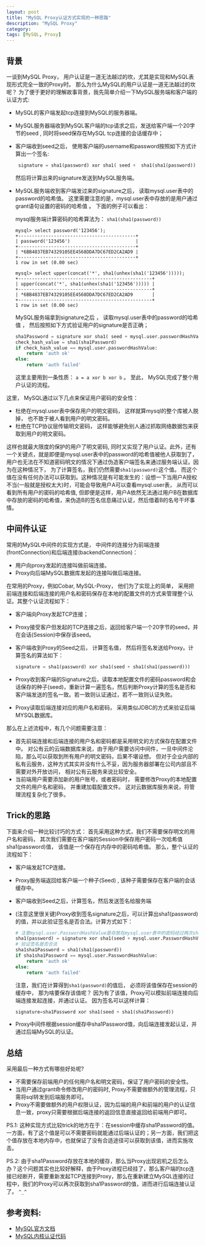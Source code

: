 ```yaml
---
layout: post
title: "MySQL Proxy认证方式实现的一种思路"
description: "MySQL Proxy"
category: 
tags: [MySQL, Proxy]
---
```


## 背景

一谈到MySQL Proxy， 用户认证是一道无法越过的坎，尤其是实现和MySQL表现形式完全一致的Proxy时。 那么为什么MySQL的用户认证是一道无法越过的坎呢？ 为了便于更好的理解故事背景，我先简单介绍一下MySQL服务端和客户端的认证方式:


* MySQL的客户端发起tcp连接到MySQL的服务器端。 
* MySQL服务器端收到MySQL客户端的tcp请求之后，发送给客户端一个20字节的seed , 同时将seed保存在MySQL tcp连接的会话缓存中； 
* 客户端收到seed之后， 使用客户端的username和password按照如下方式计算出一个签名: 

   ```python
    signature = sha1(password) xor sha1( seed +  sha1(sha1(password)) ); 
   ```

   然后将计算出来的signature发送到MySQL服务端。 

*  MySQL服务端收到客户端发过来的signature之后， 读取mysql.user表中的password的哈希值。 
   这里需要注意的是，mysql.user表中存放的是用户通过grant语句设置的密码的哈希值 。 下面的例子可以看出： 

   mysql服务端计算密码的哈希算法为： `sha1(sha1(password))`


    ```shell
    mysql> select password('123456'); 
    +-------------------------------------------+
    | password('123456')                        |
    +-------------------------------------------+
    | *6BB4837EB74329105EE4568DDA7DC67ED2CA2AD9 |
    +-------------------------------------------+
    1 row in set (0.00 sec)
    
    mysql> select upper(concat('*', sha1(unhex(sha1('123456'))))); 
    +-------------------------------------------------+
    | upper(concat('*', sha1(unhex(sha1('123456'))))) |
    +-------------------------------------------------+
    | *6BB4837EB74329105EE4568DDA7DC67ED2CA2AD9       |
    +-------------------------------------------------+
    1 row in set (0.00 sec)
    ```
     
    MySQL服务端拿到signature之后 ， 读取mysql.user表中的password的哈希值 ， 然后按照如下方式验证用户的signature是否正确； 

    ```python
    sha1Password = signature xor sha1( seed + mysql.user.passwordHashValue ); 
    check_hash_value = sha1(sha1Password)
    if check_hash_value == mysql.user.passwordHashValue: 
    	return 'auth ok'
    else:
    	return 'auth failed'
    ```
    
    这里主要用到一条性质： `a = a xor b xor b` 。 至此， MySQL完成了整个用户认证的流程。
    
    
这里， MySQL通过以下几点来保证用户密码的安全性：   
    
* 杜绝在mysql.user表中保存用户的明文密码， 这样就算mysql的整个库被人脱掉， 也不致于被人看到用户的明文密码。 
* 杜绝在TCP协议层传输明文密码， 这样能够避免别人通过抓取网络数据包来获取到用户的明文密码。 

这样也就最大限度的保护的用户了明文密码, 同时又实现了用户认证。此外，还有一个关键点，就是即便是mysql.user表中的password的哈希值被他人获取到了，用户也无法在不知道密码明文的情况下通过伪造客户端签名来通过服务端认证。因为在这种情况下， 为了计算签名，我们仍然需要`sha1(password)`这个值。 而这个值在没有任何办法可以获取到。这种情况是有可能发生的：设想一下当用户A授权不当(一般就是授权太大)时，可能会导致用户A可以查看mysql.user表， 从而可以看到所有用户的密码的哈希值, 但即便是这样，用户A依然无法通过用户B在数据库中存放的密码的哈希值，来伪造B的签名信息痛过认证，然后借着B的名号干坏事情。 


## 中间件认证 

常用的MySQL中间件的实现方式是， 中间件的连接分为前端连接(frontConnection)和后端连接(backendConnection)：

* 用户向proxy发起的连接叫做前端连接。 
* Proxy向后端MySQL数据库发起的连接叫做后端连接。
  
在常用的Proxy，例如Cobar, MySQL-Proxy， 他们为了实现上的简单， 采用把前端连接和后端连接的用户名和密码保存在本地的配置文件的方式来管理整个认证。其整个认证流程如下： 

* 客户端向Proxy发起TCP连接； 
* Proxy接受客户但发起的TCP连接之后，返回给客户端一个20字节的seed，并在会话(Session)中保存该seed。
* 客户端收到Proxy的Seed之后， 计算签名值， 然后将签名发送给Proxy。计算签名的算法如下：

    ```python
    signature = sha1(password) xor sha1(seed + sha1(sha1(password)))
    ``` 

* Proxy收到客户端的Signature之后，读取本地配置文件的密码password和会话保存的种子(seed)，重新计算一遍签名，然后判断Proxy计算的签名是否和客户端发送的签名一致。若一致则认证通过，若不一致则认证失败。

* Proxy读取后端连接对应的用户名和密码， 采用类似JDBC的方式来验证后端MYSQL数据库。 

那么在上述流程中，有几个问题需要注意： 

* 首先前端连接和后端连接的用户名和密码都是采用明文的方式保存在配置文件中。 对公有云的云端数据库来说，由于用户需要访问中间件，一旦中间件沦陷，那么可以获取到所有用户的明文密码，后果不堪设想。 但对于企业内部的私有云服务，这种方式其实并没有什么不妥，因为服务器部署在公司内部且不需要对外开放访问， 相对公有云服务来说比较安全。
* 当前端用户需要添加新的用户账号，或者密码时， 需要修改Proxy的本地配置文件的用户名和密码， 并重建加载配置文件。 这对云数据库服务来说，将管理流程复杂化了很多。 


## Trick的思路

下面来介绍一种比较讨巧的方式： 
首先采用这种方式，我们不需要保存明文的用户名和密码， 其次我们需要在客户端的Session中保存用户密码一次哈希值sha1(password)值， 该值是一个保存在内存中的密码哈希值。 那么，整个认证的流程如下： 

* 客户端发起TCP连接。
* Proxy服务端返回给客户端一个种子(Seed) , 该种子需要保存在客户端的会话缓存中。
* 客户端收到Seed之后，计算签名，然后发送签名给服务端
* (注意这里很关键)Proxy收到签名signature之后，可以计算出sha1(password)的值，并以此验证签名是否合法。计算方式如下： 

    ```python
    # 注意mysql.user.PasswordHashValue是存放在mysql.user表中的密码经过两次sha1之后的哈希值
    sha1(password) = signature xor sha1(seed + mysql.user.PasswordHashValue)
    # 验证签名是否合法
    sha1sha1Password = sha1(sha1(password))
    if sha1sha1Password == mysql.user.PasswordHashValue: 
    	return 'auth ok'
    else:
    	return 'auth failed'
    ```
    
    注意，我们在计算得到`sha1(password)`的值后，  必须将该值保存在session的缓存中， 那为啥要保存该值呢？ 因为有了该值，Proxy可以模拟前端连接向后端连接发起连接，并通过认证。 因为签名可以这样计算： 
    
    ```python
    signature=sha1Password xor sha1(seed + sha1(sha1Password))
    ```

* Proxy中间件根据session缓存中sha1Password值，向后端连接发起认证，并通过后端MySQL的认证。 


## 总结

采用最后一种方式有哪些好处呢? 

* 不需要保存前端用户的任何用户名和明文密码，保证了用户密码的安全性。 
* 当用户通过grant命令修改用户的密码时, Proxy不需要做额外的管理流程，只需将sql转发到后端服务即可。 
* Proxy不需要做额外的用户权限认证，因为后端的用户和前端的用户的认证信息一致，proxy只需要根据后端连接的返回信息直接返回给前端用户即可。 


PS.1: 这种实现方式比较trick的地方在于：在session中缓存sha1Password的值。 一方面，有了这个值是可以不需要密码就能通过后端认证的；另一方面，我们把这个值存放在本地内存中，也就保证了没有合适途径可以获取到该值，进而实施攻击。 

PS.2: 由于sha1Password存放在本地的缓存，那么当Proxy出现宕机之后怎么办？这个问题其实也比较好解释，由于Proxy进程已经挂了，那么客户端的tcp连接已经断开，需要重新发起TCP连接到Proxy，那么在重新建立MySQL连接的过程中，我们的Proxy可以再次获取到sha1Password的值，进而进行后端连接认证了。 `^_^`


## 参考资料: 

* [MySQL官方文档](https://dev.mysql.com/doc/internals/en/)
* [MySQL内核认证代码](https://github.com/mysql/mysql-server/blob/5.7/sql/auth/password.c)

